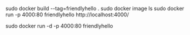 sudo docker build --tag=friendlyhello .
sudo docker image ls
sudo docker run -p 4000:80 friendlyhello
http://localhost:4000/

sudo docker run -d -p 4000:80 friendlyhello
